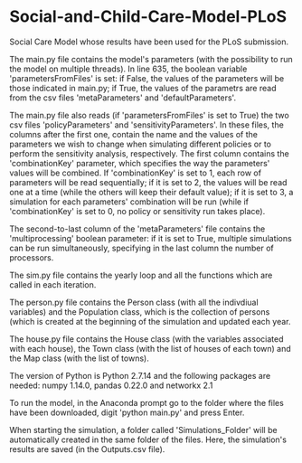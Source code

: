 # Social-and-Child-Care-Model-PLoS
Social Care Model whose results have been used for the PLoS submission.

The main.py file contains the model's parameters (with the possibility to run the model on multiple threads).
In line 635, the boolean variable 'parametersFromFiles' is set: if False, the values of the parameters will be those indicated in main.py;
if True, the values of the parametrs are read from the csv files 'metaParameters' and 'defaultParameters'.

The main.py file also reads (if 'parametersFromFiles' is set to True) the two csv files 'policyParameters' and 'sensitivityParameters'. In these files, the columns after the first one, contain the name and the values of the parameters we wish to change when simulating different policies or to perform the sensitivity analysis, respectively. The first column contains the 'combinationKey' parameter, which specifies the way the parameters' values will be combined. If 'combinationKey' is set to 1, each row of parameters will be read sequentially; if it is set to 2, the values will be read one at a time (while the others will keep their default value); if it is set to 3, a simulation for each parameters' combination will be run (while if 'combinationKey' is set to 0, no policy or sensitivity run takes place).

The second-to-last column of the 'metaParameters' file contains the 'multiprocessing' boolean parameter: if it is set to True, multiple simulations can be run simultaneously, specifying in the last column the number of processors.

The sim.py file contains the yearly loop and all the functions which are called in each iteration.

The person.py file contains the Person class (with all the indivdiual variables) and the Population class, which is the collection of persons
(which is created at the beginning of the simulation and updated each year.

The house.py file contains the House class (with the variables associated with each house), the Town class (with the list of houses of each town)
and the Map class (with the list of towns).

The version of Python is Python 2.7.14 and the following packages are needed: numpy 1.14.0, pandas 0.22.0 and networkx 2.1

To run the model, in the Anaconda prompt go to the folder where the files have been downloaded, digit 'python main.py' and press Enter.

When starting the simulation, a folder called 'Simulations_Folder' will be automatically created in the same folder of the files. Here, the simulation's results are saved (in the Outputs.csv file).



